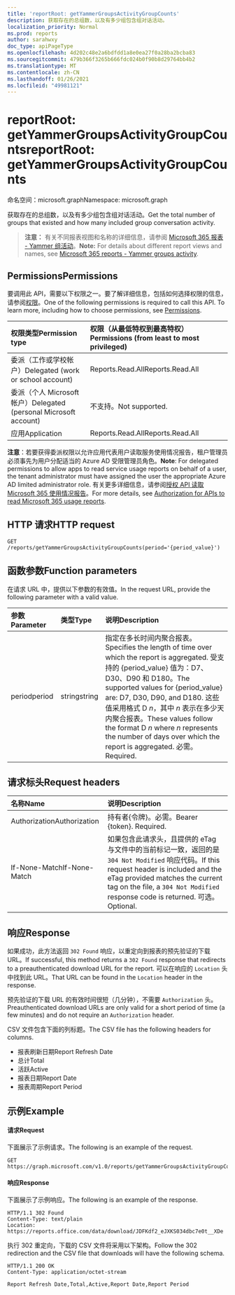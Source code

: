 ```yaml
---
title: 'reportRoot: getYammerGroupsActivityGroupCounts'
description: 获取存在的总组数，以及有多少组包含组对话活动。
localization_priority: Normal
ms.prod: reports
author: sarahwxy
doc_type: apiPageType
ms.openlocfilehash: 4d202c48e2a6bdfdd1a8e0ea27f0a28ba2bcba83
ms.sourcegitcommit: 479b366f3265b666fdc024b0f90b8d29764bb4b2
ms.translationtype: MT
ms.contentlocale: zh-CN
ms.lasthandoff: 01/26/2021
ms.locfileid: "49981121"
---
```

# <a name="reportroot-getyammergroupsactivitygroupcounts"></a><span data-ttu-id="e367a-103">reportRoot: getYammerGroupsActivityGroupCounts</span><span class="sxs-lookup"><span data-stu-id="e367a-103">reportRoot: getYammerGroupsActivityGroupCounts</span></span>

<span data-ttu-id="e367a-104">命名空间：microsoft.graph</span><span class="sxs-lookup"><span data-stu-id="e367a-104">Namespace: microsoft.graph</span></span>

<span data-ttu-id="e367a-105">获取存在的总组数，以及有多少组包含组对话活动。</span><span class="sxs-lookup"><span data-stu-id="e367a-105">Get the total number of groups that existed and how many included group conversation activity.</span></span>

> <span data-ttu-id="e367a-106">**注意：** 有关不同报表视图和名称的详细信息，请参阅 [Microsoft 365 报表 - Yammer 组活动](https://support.office.com/client/Yammer-groups-activity-report-94dd92ec-ea73-43c6-b51f-2a11fd78aa31)。</span><span class="sxs-lookup"><span data-stu-id="e367a-106">**Note:** For details about different report views and names, see [Microsoft 365 reports - Yammer groups activity](https://support.office.com/client/Yammer-groups-activity-report-94dd92ec-ea73-43c6-b51f-2a11fd78aa31).</span></span>

## <a name="permissions"></a><span data-ttu-id="e367a-107">Permissions</span><span class="sxs-lookup"><span data-stu-id="e367a-107">Permissions</span></span>

<span data-ttu-id="e367a-p101">要调用此 API，需要以下权限之一。要了解详细信息，包括如何选择权限的信息，请参阅[权限](/graph/permissions-reference)。</span><span class="sxs-lookup"><span data-stu-id="e367a-p101">One of the following permissions is required to call this API. To learn more, including how to choose permissions, see [Permissions](/graph/permissions-reference).</span></span>

| <span data-ttu-id="e367a-110">权限类型</span><span class="sxs-lookup"><span data-stu-id="e367a-110">Permission type</span></span>                        | <span data-ttu-id="e367a-111">权限（从最低特权到最高特权）</span><span class="sxs-lookup"><span data-stu-id="e367a-111">Permissions (from least to most privileged)</span></span> |
| :------------------------------------- | :--------------------------------------- |
| <span data-ttu-id="e367a-112">委派（工作或学校帐户）</span><span class="sxs-lookup"><span data-stu-id="e367a-112">Delegated (work or school account)</span></span>     | <span data-ttu-id="e367a-113">Reports.Read.All</span><span class="sxs-lookup"><span data-stu-id="e367a-113">Reports.Read.All</span></span>                         |
| <span data-ttu-id="e367a-114">委派（个人 Microsoft 帐户）</span><span class="sxs-lookup"><span data-stu-id="e367a-114">Delegated (personal Microsoft account)</span></span> | <span data-ttu-id="e367a-115">不支持。</span><span class="sxs-lookup"><span data-stu-id="e367a-115">Not supported.</span></span>                           |
| <span data-ttu-id="e367a-116">应用</span><span class="sxs-lookup"><span data-stu-id="e367a-116">Application</span></span>                            | <span data-ttu-id="e367a-117">Reports.Read.All</span><span class="sxs-lookup"><span data-stu-id="e367a-117">Reports.Read.All</span></span>                         |

<span data-ttu-id="e367a-118">**注意**：若要获得委派权限以允许应用代表用户读取服务使用情况报告，租户管理员必须事先为用户分配适当的 Azure AD 受限管理员角色。</span><span class="sxs-lookup"><span data-stu-id="e367a-118">**Note**: For delegated permissions to allow apps to read service usage reports on behalf of a user, the tenant administrator must have assigned the user the appropriate Azure AD limited administrator role.</span></span> <span data-ttu-id="e367a-119">有关更多详细信息，请参阅[授权 API 读取 Microsoft 365 使用情况报告](/graph/reportroot-authorization)。</span><span class="sxs-lookup"><span data-stu-id="e367a-119">For more details, see [Authorization for APIs to read Microsoft 365 usage reports](/graph/reportroot-authorization).</span></span>

## <a name="http-request"></a><span data-ttu-id="e367a-120">HTTP 请求</span><span class="sxs-lookup"><span data-stu-id="e367a-120">HTTP request</span></span>


<!-- { "blockType": "ignored" } --> 

```http
GET /reports/getYammerGroupsActivityGroupCounts(period='{period_value}')
```

## <a name="function-parameters"></a><span data-ttu-id="e367a-121">函数参数</span><span class="sxs-lookup"><span data-stu-id="e367a-121">Function parameters</span></span>

<span data-ttu-id="e367a-122">在请求 URL 中，提供以下参数的有效值。</span><span class="sxs-lookup"><span data-stu-id="e367a-122">In the request URL, provide the following parameter with a valid value.</span></span>

| <span data-ttu-id="e367a-123">参数</span><span class="sxs-lookup"><span data-stu-id="e367a-123">Parameter</span></span> | <span data-ttu-id="e367a-124">类型</span><span class="sxs-lookup"><span data-stu-id="e367a-124">Type</span></span>   | <span data-ttu-id="e367a-125">说明</span><span class="sxs-lookup"><span data-stu-id="e367a-125">Description</span></span>                              |
| :-------- | :----- | :--------------------------------------- |
| <span data-ttu-id="e367a-126">period</span><span class="sxs-lookup"><span data-stu-id="e367a-126">period</span></span>    | <span data-ttu-id="e367a-127">string</span><span class="sxs-lookup"><span data-stu-id="e367a-127">string</span></span> | <span data-ttu-id="e367a-128">指定在多长时间内聚合报表。</span><span class="sxs-lookup"><span data-stu-id="e367a-128">Specifies the length of time over which the report is aggregated.</span></span> <span data-ttu-id="e367a-129">受支持的 {period_value} 值为：D7、D30、D90 和 D180。</span><span class="sxs-lookup"><span data-stu-id="e367a-129">The supported values for {period_value} are: D7, D30, D90, and D180.</span></span> <span data-ttu-id="e367a-130">这些值采用格式 D *n*，其中 *n* 表示在多少天内聚合报表。</span><span class="sxs-lookup"><span data-stu-id="e367a-130">These values follow the format D *n* where *n* represents the number of days over which the report is aggregated.</span></span> <span data-ttu-id="e367a-131">必需。</span><span class="sxs-lookup"><span data-stu-id="e367a-131">Required.</span></span> |

## <a name="request-headers"></a><span data-ttu-id="e367a-132">请求标头</span><span class="sxs-lookup"><span data-stu-id="e367a-132">Request headers</span></span>

| <span data-ttu-id="e367a-133">名称</span><span class="sxs-lookup"><span data-stu-id="e367a-133">Name</span></span>          | <span data-ttu-id="e367a-134">说明</span><span class="sxs-lookup"><span data-stu-id="e367a-134">Description</span></span>                              |
| :------------ | :--------------------------------------- |
| <span data-ttu-id="e367a-135">Authorization</span><span class="sxs-lookup"><span data-stu-id="e367a-135">Authorization</span></span> | <span data-ttu-id="e367a-p104">持有者{令牌}。必需。</span><span class="sxs-lookup"><span data-stu-id="e367a-p104">Bearer {token}. Required.</span></span>                |
| <span data-ttu-id="e367a-138">If-None-Match</span><span class="sxs-lookup"><span data-stu-id="e367a-138">If-None-Match</span></span> | <span data-ttu-id="e367a-139">如果包含此请求头，且提供的 eTag 与文件中的当前标记一致，返回的是 `304 Not Modified` 响应代码。</span><span class="sxs-lookup"><span data-stu-id="e367a-139">If this request header is included and the eTag provided matches the current tag on the file, a `304 Not Modified` response code is returned.</span></span> <span data-ttu-id="e367a-140">可选。</span><span class="sxs-lookup"><span data-stu-id="e367a-140">Optional.</span></span> |

## <a name="response"></a><span data-ttu-id="e367a-141">响应</span><span class="sxs-lookup"><span data-stu-id="e367a-141">Response</span></span>

<span data-ttu-id="e367a-142">如果成功，此方法返回 `302 Found` 响应，以重定向到报表的预先验证的下载 URL。</span><span class="sxs-lookup"><span data-stu-id="e367a-142">If successful, this method returns a `302 Found` response that redirects to a preauthenticated download URL for the report.</span></span> <span data-ttu-id="e367a-143">可以在响应的 `Location` 头中找到此 URL。</span><span class="sxs-lookup"><span data-stu-id="e367a-143">That URL can be found in the `Location` header in the response.</span></span>

<span data-ttu-id="e367a-144">预先验证的下载 URL 的有效时间很短（几分钟），不需要 `Authorization` 头。</span><span class="sxs-lookup"><span data-stu-id="e367a-144">Preauthenticated download URLs are only valid for a short period of time (a few minutes) and do not require an `Authorization` header.</span></span>

<span data-ttu-id="e367a-145">CSV 文件包含下面的列标题。</span><span class="sxs-lookup"><span data-stu-id="e367a-145">The CSV file has the following headers for columns.</span></span>

- <span data-ttu-id="e367a-146">报表刷新日期</span><span class="sxs-lookup"><span data-stu-id="e367a-146">Report Refresh Date</span></span>
- <span data-ttu-id="e367a-147">总计</span><span class="sxs-lookup"><span data-stu-id="e367a-147">Total</span></span>
- <span data-ttu-id="e367a-148">活跃</span><span class="sxs-lookup"><span data-stu-id="e367a-148">Active</span></span>
- <span data-ttu-id="e367a-149">报表日期</span><span class="sxs-lookup"><span data-stu-id="e367a-149">Report Date</span></span>
- <span data-ttu-id="e367a-150">报表周期</span><span class="sxs-lookup"><span data-stu-id="e367a-150">Report Period</span></span>

## <a name="example"></a><span data-ttu-id="e367a-151">示例</span><span class="sxs-lookup"><span data-stu-id="e367a-151">Example</span></span>

#### <a name="request"></a><span data-ttu-id="e367a-152">请求</span><span class="sxs-lookup"><span data-stu-id="e367a-152">Request</span></span>

<span data-ttu-id="e367a-153">下面展示了示例请求。</span><span class="sxs-lookup"><span data-stu-id="e367a-153">The following is an example of the request.</span></span>


<!--{
  "blockType": "ignored",
  "isComposable": true,
  "name": "reportroot_getyammergroupsactivitygroupcounts"
}-->

```msgraph-interactive
GET https://graph.microsoft.com/v1.0/reports/getYammerGroupsActivityGroupCounts(period='D7')
```


#### <a name="response"></a><span data-ttu-id="e367a-154">响应</span><span class="sxs-lookup"><span data-stu-id="e367a-154">Response</span></span>

<span data-ttu-id="e367a-155">下面展示了示例响应。</span><span class="sxs-lookup"><span data-stu-id="e367a-155">The following is an example of the response.</span></span>

<!-- {
  "blockType": "response",
  "truncated": true,
  "@odata.type": "microsoft.graph.report"
} -->

```http
HTTP/1.1 302 Found
Content-Type: text/plain
Location: https://reports.office.com/data/download/JDFKdf2_eJXKS034dbc7e0t__XDe
```

<span data-ttu-id="e367a-156">执行 302 重定向，下载的 CSV 文件将采用以下架构。</span><span class="sxs-lookup"><span data-stu-id="e367a-156">Follow the 302 redirection and the CSV file that downloads will have the following schema.</span></span>

<!-- { "blockType": "ignored" } --> 

```http
HTTP/1.1 200 OK
Content-Type: application/octet-stream

Report Refresh Date,Total,Active,Report Date,Report Period
```
<!-- uuid: 8fcb5dbc-d5aa-4681-8e31-b001d5168d79 
2015-10-25 14:57:30 UTC -->
<!-- {
  "type": "#page.annotation",
  "description": "Example",
  "keywords": "",
  "section": "documentation",
  "tocPath": "",
  "suppressions": [
  ]
}-->

